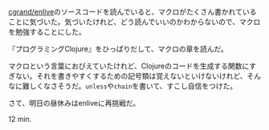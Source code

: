 [cgrand/enlive](https://github.com/cgrand/enlive)のソースコードを読んでいると、マクロがたくさん書かれていることに気づいた。気づいたけれど、どう読んでいいのかわからないので、マクロを勉強することにした。

『プログラミングClojure』をひっぱりだして、マクロの章を読んだ。

マクロという言葉におびえていたけれど、Clojureのコードを生成する関数にすぎない。それを書きやすくするための記号類は覚えないといけないけれど、そんなに難しくなさそうだ。`unless`や`chain`を書いて、すこし自信をつけた。

さて、明日の昼休みはenliveに再挑戦だ。

12 min.
